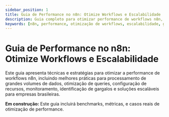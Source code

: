 ```yaml
---
sidebar_position: 1
title: Guia de Performance no n8n: Otimize Workflows e Escalabilidade
description: Guia completo para otimizar performance de workflows n8n, melhores práticas, benchmarks e escalabilidade para empresas brasileiras.
keywords: [n8n, performance, otimização de workflows, escalabilidade, guia de performance, benchmark n8n, melhores práticas, automação empresarial]
---
```


# Guia de Performance no n8n: Otimize Workflows e Escalabilidade

Este guia apresenta técnicas e estratégias para otimizar a performance de workflows n8n, incluindo melhores práticas para processamento de grandes volumes de dados, otimização de queries, configuração de recursos, monitoramento, identificação de gargalos e soluções escaláveis para empresas brasileiras.

**Em construção:** Este guia incluirá benchmarks, métricas, e casos reais de otimização de performance.
